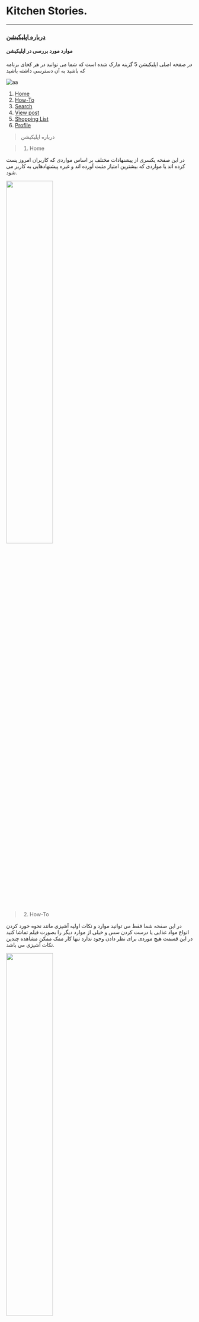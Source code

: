 # Kitchen Stories.
----
### [درباره اپلیکیشن](#aboutApp)
#### موارد مورد بررسی در اپلیکیشن

در صفحه اصلی اپلیکیشن 5 گزینه مارک شده است که شما می توانید در هر کجای برنامه که باشید به آن دسترسی داشته باشید

![aa](./Images/a1.jpg)
1. [Home](#Home)
2. [How-To](#How_To)
3. [Search](#search)
4. [View post](#view)
5. [Shopping List](#shoppingList)
6. [Profile](#profile)


> <p id="aboutApp">درباره اپلیکیشن</p>




> 1. <p id="Home">Home</p>

در این صفحه یکسری از پیشنهادات مختلف بر اساس مواردی که کاربران امروز پست کرده اند یا مواردی که بیشترین امتیاز مثبت آورده اند و غیره پیشنهادهایی به کاربر می شود.

 <img src='./Images/a2.jpeg' width='50%'>
 
> 2. <p id="How_To">How-To</p>

در این صفحه شما فقط می توانید موارد و نکات اولیه آشپزی مانند نحوه خورد کردن انواع مواد غذایی یا درست کردن سس و خیلی از موارد دیگر را بصورت فیلم تماشا کنید در این قسمت هیچ موردی برای نظر دادن وجود ندارد تنها کار ممک ممکن مشاهده چندین نکات آشپزی می باشد.

 <img src='./Images/a3.jpeg' width='50%'>

> 3. <p id="search">Search</p>

 3.1. در این قسمت میتوانید مستقیما موردی را که می خواهید سرچ کنید( مثلا نوع غذا مورد نظر یا کشور مورد نظر یا هر کلید واژه دیگر)

  <img src='./Images/s2.jpeg' width='50%'>
 3.2. بطور پیش فرض گزینه هایی در اختیار شما قرار میگیرد که با انتخاب هر کدام میتوانید  غذاهای مربوط به آن بخش را مشاهده کنید (مثل انتخاب پاستا یا دسر یا غذاهایی که سریع آماده می شوند.)


  <img src='./Images/s3.jpeg' width='50%'>

 3.3. در بخش سوم می توانید مستقیم یکسری از فیلتر ها را اعمال کنید

   I. Filter:
   
   <img src='./Images/f2.png' width='20%'> 

     - Category
     - Diet
     - Cuisine
     - Main ingredients
     - Occasion
     - type

   II. Change sorting: (مواردی که در قسمت فیلتر انتخاب می شود در این قسمت تغیین می شود موارد کشف شده بر چه اساسی نمایش داده شود)
      <img src='./Images/f1.png' width='20%'>

     - Relevance
     - Likes
     - Commented
     - Release date


> 4. <p id="View">View post</p>

زمانی که شما پستی را انتخاب میکنید تا مشاهده کنید به طور کل از چند بخش زیر تشکلی شده پاستا


+ video 
  + اگر فیلمی از نحوه ساخت غذا وجود داشته باشد شما در این بخش میتوانید با اجرای فیلم آن را تماشا کنید.
+ rate
  + امتیازی که این غذا آورده است به صورت 5 ستاره نشان می دهد
+ like and save
  + می توانید این پست را لایک  کنید یا آن را در قسمت دسته بند های خود ذخیره کنید.
+ creator name
  + تمام نظرات خوانندگان را می توانید مشاهده کنید. همچنین تمام کسانی که این غذا را درست کرده اند می توانند از غذای خود عکس گرفته و بفرستند
+ Difficulty
  + نوع تهیه غذا بسته به راحت و سخت بودن برچسب خورده است 
+ Time of cooking
  + مدت زمانی که طول می کشد غذا درست شود
+ ingredients
  + میزان مواد مورد نیاز برای تهیه غذا بسته به اینکه چه تعداد را انتخاب می کنید میزان مواد غذایی تغییر می کند
+ Step 
  + مراحل ساخت غذا با کامنتی در زیر آنها همران با عکس نمایش داده شده است 
+ Tags
+ Start cooking! 
  + اگر این گزینه را انتخاب کنید میتوانید فقط مراحل ساخت غذا را ببینید 


> 5. <p id="shoppingList">Shopping List</p>

در این بخش می توانید مواردی که قبلا به قسمت لیست خرید اضافه کرده اید را ما مشاهده کنید. ( در این بخش مواد غذایی و مقداری که شما لازم دارید نمایش داده می شود)
 
 <img src='./Images/s1.png' width='50%'>
 
> 6. <p id="profile">Profile</p>
